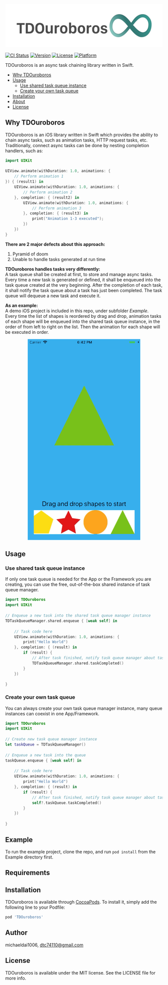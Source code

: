 ![TDOuroboros](./README/Images/READMELogo.png)

[![CI Status](https://img.shields.io/travis/michaeldai1006/TDOuroboros.svg?style=flat)](https://travis-ci.org/michaeldai1006/TDOuroboros)
[![Version](https://img.shields.io/cocoapods/v/TDOuroboros.svg?style=flat)](https://cocoapods.org/pods/TDOuroboros)
[![License](https://img.shields.io/cocoapods/l/TDOuroboros.svg?style=flat)](https://cocoapods.org/pods/TDOuroboros)
[![Platform](https://img.shields.io/cocoapods/p/TDOuroboros.svg?style=flat)](https://cocoapods.org/pods/TDOuroboros)

TDOuroboros is an async task chaining library written in Swift.

- [Why TDOuroboros](why-tdouroboros)
- [Usage](usage)
  - [Use shared task queue instance](use-shared-task-queue-instance)
  - [Create your own task queue](create-your-own-task-queue)
- [Installation](installation)
- [About](about)
- [License](license)

## Why TDOuroboros
TDOuroboros is an iOS library written in Swift which provides the ability to chain async tasks, such as animation tasks, HTTP request tasks, etc.  
Traditionally, connect async tasks can be done by nesting completion handlers, such as:
```swift
import UIKit

UIView.animate(withDuration: 1.0, animations: {
    // Perform animation 1
}) { (result1) in
    UIView.animate(withDuration: 1.0, animations: {
        // Perform animation 2
    }, completion: { (result2) in
        UIView.animate(withDuration: 1.0, animations: {
            // Perform animation 3
        }, completion: { (result3) in
            print("Animation 1-3 executed");
        })
    })
}
```
**There are 2 major defects about this approach:**
1. Pyramid of doom
2. Unable to handle tasks generated at run time

**TDOuroboros handles tasks very differently:**  
A task queue shall be created at first, to store and manage async tasks. Every time a new task is generated or defined, it shall be enqueued into the task queue created at the very beginning. After the completion of each task, it shall notify the task queue about a task has just been completed. The task queue will dequeue a new task and execute it.  

**As an example:**  
A demo iOS project is included in this repo, under subfolder *Example*.  
Every time the list of shapes is reordered by drag and drop, animation tasks of each shape will be enqueued into the shared task queue instance, in the order of from left to right on the list. Then the animation for each shape will be executed in order.  

<p align="center">
  <img src="./README/Images/TDOuroborosDemo.gif"/>
</p>

## Usage
### Use shared task queue instance
If only one task queue is needed for the App or the Framework you are creating, you can use the free, out-of-the-box shared instance of task queue manager.
```swift
import TDOuroboros
import UIKit

// Enqueue a new task into the shared task queue manager instance
TDTaskQueueManager.shared.enqueue { [weak self] in

    // Task code here
    UIView.animate(withDuration: 1.0, animations: {
        print("Hello World")
    }, completion: { (result) in
        if (result) {
            // After task finished, notify task queue manager about task completed
            TDTaskQueueManager.shared.taskCompleted()
        }
    })

}
```
### Create your own task queue
You can always create your own task queue manager instance, many queue instances can coexist in one App/Framework.
```swift
import TDOuroboros
import UIKit

// Create new task queue manager instance
let taskQueue = TDTaskQueueManager()

// Enqueue a new task into the queue
taskQueue.enqueue { [weak self] in

    // Task code here
    UIView.animate(withDuration: 1.0, animations: {
        print("Hello World")
    }, completion: { (result) in
        if (result) {
            // After task finished, notify task queue manager about task completed
            self?.taskQueue.taskCompleted()
        }
    })

}
```

## Example

To run the example project, clone the repo, and run `pod install` from the Example directory first.

## Requirements

## Installation

TDOuroboros is available through [CocoaPods](https://cocoapods.org). To install
it, simply add the following line to your Podfile:

```ruby
pod 'TDOuroboros'
```

## Author

michaeldai1006, dtc74110@gmail.com

## License

TDOuroboros is available under the MIT license. See the LICENSE file for more info.
